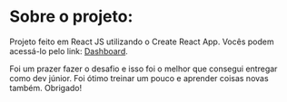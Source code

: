 # Sobre o projeto:

Projeto feito em React JS utilizando o Create React App. Vocês podem acessá-lo pelo link: [Dashboard](https://mutheus.github.io/oliveira-trust/).

Foi um prazer fazer o desafio e isso foi o melhor que consegui entregar como dev júnior. Foi ótimo treinar um pouco e aprender coisas novas também. Obrigado!
